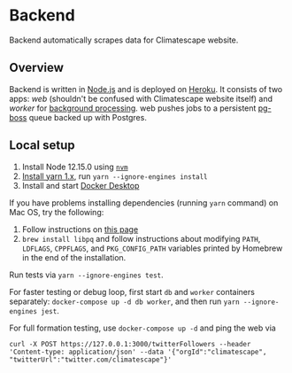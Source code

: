 # Backend
Backend automatically scrapes data for Climatescape website.

## Overview
Backend is written in [Node.js](doc/decisions/2-use-node.md) and is deployed on [Heroku](doc/decisions/1-use-heroku.md).
It consists of two apps: *web* (shouldn't be confused with Climatescape website itself) and *worker* for [background
processing](doc/decisions/3-background-task-processing.md). web pushes jobs to a persistent [pg-boss](
doc/decisions/4-use-pg-boss-queue.md) queue backed up with Postgres.

## Local setup

 1. Install Node 12.15.0 using [`nvm`](https://github.com/nvm-sh/nvm#install--update-script)
 2. [Install yarn 1.x](https://classic.yarnpkg.com/en/docs/install), run `yarn --ignore-engines install`
 3. Install and start [Docker Desktop](https://www.docker.com/products/docker-desktop) 

If you have problems installing dependencies (running `yarn` command) on Mac OS, try the following:
 1. Follow instructions on [this page](https://github.com/nodejs/node-gyp/blob/master/macOS_Catalina.md)
 2. `brew install libpq` and follow instructions about modifying `PATH`, `LDFLAGS`, `CPPFLAGS`, and `PKG_CONFIG_PATH`
 variables printed by Homebrew in the end of the installation.

Run tests via `yarn --ignore-engines test`.

For faster testing or debug loop, first start `db` and `worker` containers separately: `docker-compose up -d db worker`,
and then run `yarn --ignore-engines jest`.

For full formation testing, use `docker-compose up -d` and ping the web via
```
curl -X POST https://127.0.0.1:3000/twitterFollowers --header 'Content-type: application/json' --data '{"orgId":"climatescape", "twitterUrl":"twitter.com/climatescape"}'
```
